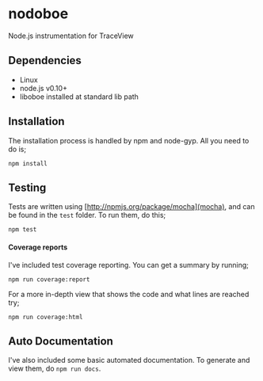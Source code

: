 # nodoboe

Node.js instrumentation for TraceView

## Dependencies

- Linux
- node.js v0.10+
- liboboe installed at standard lib path

## Installation

The installation process is handled by npm and node-gyp. All you need to do is;

```
npm install
```

## Testing

Tests are written using [http://npmjs.org/package/mocha](mocha), and can be
found in the `test` folder. To run them, do this;

```
npm test
```

#### Coverage reports

I've included test coverage reporting. You can get a summary by running;

```
npm run coverage:report
```

For a more in-depth view that shows the code and what lines are reached try;

```
npm run coverage:html
```

## Auto Documentation

I've also included some basic automated documentation. To generate and view
them, do `npm run docs`.
